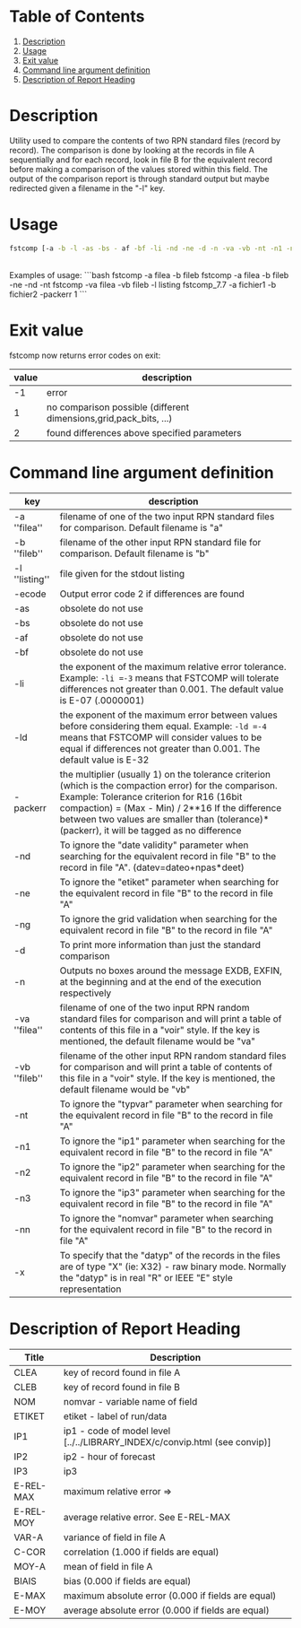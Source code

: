 # Table of Contents
1. [Description](#description)
2. [Usage](#usage)
2. [Exit value](#exit-value)
3. [Command line argument definition](#command-line-argument-definition)
4. [Description of Report Heading](#description-of-report-heading)

# Description

Utility used to compare the contents of two RPN standard files (record by record). The comparison is done by looking at the records in file A sequentially and for each record, look in file B for the equivalent record before making a comparison of the values stored within this field. The output of the comparison report is through standard output but maybe redirected given a filename in the "-l" key.<br />

# Usage

```bash
fstcomp [-a -b -l -as -bs - af -bf -li -nd -ne -d -n -va -vb -nt -n1 -n2 -n3 -nn -x]
```
<br />
Examples of usage:
```bash
fstcomp -a filea -b fileb
fstcomp -a filea -b fileb -ne -nd -nt
fstcomp -va filea -vb fileb -l listing
fstcomp_7.7 -a fichier1 -b fichier2 -packerr 1
```

# Exit value
fstcomp now returns error codes on exit:

|      value     |     description    | 
| -------------- | ------------------ |
| -1             | error              |
| 1              | no comparison possible (different dimensions,grid,pack_bits, ...) |
| 2              | found differences above specified parameters |

# Command line argument definition

|      key       |     description    | 
| -------------- | ------------------ |
| -a ''filea''   | filename of one of the two input RPN standard files for comparison. Default filename is "a" |
| -b ''fileb''   | filename of the other input RPN standard file for comparison. Default filename is "b" |
| -l ''listing'' | file given for the stdout listing |
| -ecode         | Output error code 2 if differences are found |
| -as            | obsolete do not use |
| -bs            | obsolete do not use |
| -af            | obsolete do not use |
| -bf            | obsolete do not use |
| -li            | the exponent of the maximum relative error tolerance. Example: ```-li =-3``` means that FSTCOMP will tolerate differences not greater than 0.001. The default value is E-07 (.0000001) |
| -ld            | the exponent of the maximum error between values before considering them equal. Example: ```-ld =-4``` means that FSTCOMP will consider values to be equal if differences not greater than 0.001. The default value is E-32  |
| -packerr       | the multiplier (usually 1) on the tolerance criterion (which is the compaction error) for the comparison. Example: Tolerance criterion for R16 (16bit compaction) = (Max - Min) / 2**16 If the difference between two values are smaller than (tolerance)*(packerr), it will be tagged as no difference |
| -nd            | To ignore the "date validity" parameter when searching for the equivalent record in file "B" to the record in file "A". (datev=dateo+npas*deet) |
| -ne            | To ignore the "etiket" parameter when searching for the equivalent record in file "B" to the record in file "A" |
| -ng            | To ignore the grid validation when searching for the equivalent record in file "B" to the record in file "A" |
| -d             | To print more information than just the standard comparison |
| -n             | Outputs no boxes around the message EXDB, EXFIN, at the beginning and at the end of the execution respectively |
| -va ''filea''  | filename of one of the two input RPN random standard files for comparison and will print a table of contents of this file in a "voir" style. If the key is mentioned, the default filename would be "va" |
| -vb ''fileb''  | filename of the other input RPN random standard files for comparison and will print a table of contents of this file in a "voir" style. If the key is mentioned, the default filename would be "vb" |
| -nt            | To ignore the "typvar" parameter when searching for the equivalent record in file "B" to the record in file "A" |
| -n1            | To ignore the "ip1" parameter when searching for the equivalent record in file "B" to the record in file "A" |
| -n2            | To ignore the "ip2" parameter when searching for the equivalent record in file "B" to the record in file "A" |
| -n3            | To ignore the "ip3" parameter when searching for the equivalent record in file "B" to the record in file "A" |
| -nn            | To ignore the "nomvar" parameter when searching for the equivalent record in file "B" to the record in file "A" |
| -x             | To specify that the "datyp" of the records in the files are of type "X" (ie: X32) - raw binary mode. Normally the "datyp" is in real "R" or IEEE "E" style representation |

# Description of Report Heading

|  Title    | Description |
| --------- | ----------- |
| CLEA      | key of record found in file A |
| CLEB      | key of record found in file B |
| NOM       | nomvar - variable name of field |
| ETIKET    | etiket - label of run/data |
| IP1       | ip1 - code of model level [../../LIBRARY_INDEX/c/convip.html (see convip)] |
| IP2       | ip2 - hour of forecast |
| IP3       | ip3 |
| E-REL-MAX | maximum relative error =&gt; |1.0-A/B| where values A and B are compared. B must be non-zero so A and B could be switched for the purpose of calculation |
| E-REL-MOY | average relative error. See E-REL-MAX |
| VAR-A     | variance of field in file A |
| C-COR     | correlation (1.000 if fields are equal) |
| MOY-A     | mean of field in file A |
| BIAIS     | bias (0.000 if fields are equal) |
| E-MAX     | maximum absolute error (0.000 if fields are equal) |
| E-MOY     | average absolute error (0.000 if fields are equal) |
